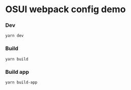 # OSUI webpack config demo

### Dev
`yarn dev`

### Build
`yarn build`

### Build app
`yarn build-app`

